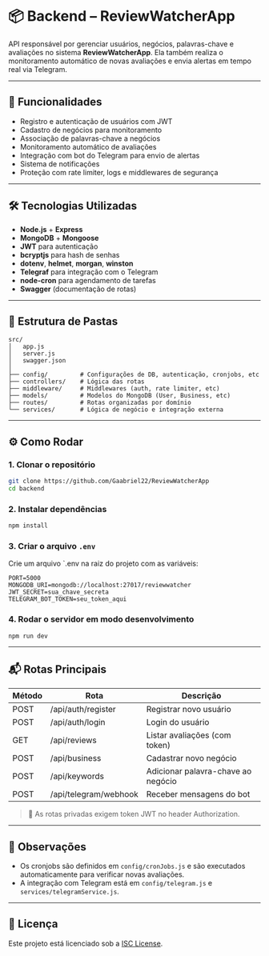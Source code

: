 # 📦 Backend – ReviewWatcherApp

API responsável por gerenciar usuários, negócios, palavras-chave e avaliações no sistema **ReviewWatcherApp**. Ela também realiza o monitoramento automático de novas avaliações e envia alertas em tempo real via Telegram.

---

## 🚀 Funcionalidades

- Registro e autenticação de usuários com JWT
- Cadastro de negócios para monitoramento
- Associação de palavras-chave a negócios
- Monitoramento automático de avaliações
- Integração com bot do Telegram para envio de alertas
- Sistema de notificações
- Proteção com rate limiter, logs e middlewares de segurança

---

## 🛠️ Tecnologias Utilizadas

- **Node.js** + **Express**
- **MongoDB** + **Mongoose**
- **JWT** para autenticação
- **bcryptjs** para hash de senhas
- **dotenv**, **helmet**, **morgan**, **winston**
- **Telegraf** para integração com o Telegram
- **node-cron** para agendamento de tarefas
- **Swagger** (documentação de rotas)

---

## 📂 Estrutura de Pastas

```
src/
│   app.js
│   server.js
│   swagger.json
│
├── config/         # Configurações de DB, autenticação, cronjobs, etc
├── controllers/    # Lógica das rotas
├── middleware/     # Middlewares (auth, rate limiter, etc)
├── models/         # Modelos do MongoDB (User, Business, etc)
├── routes/         # Rotas organizadas por domínio
└── services/       # Lógica de negócio e integração externa
```

---

## ⚙️ Como Rodar

### 1. Clonar o repositório

```bash
git clone https://github.com/Gaabriel22/ReviewWatcherApp
cd backend
```

### 2. Instalar dependências

```bash
npm install
```

### 3. Criar o arquivo `.env`

Crie um arquivo `.env na raiz do projeto com as variáveis:

```
PORT=5000
MONGODB_URI=mongodb://localhost:27017/reviewwatcher
JWT_SECRET=sua_chave_secreta
TELEGRAM_BOT_TOKEN=seu_token_aqui
```

### 4. Rodar o servidor em modo desenvolvimento

```bash
npm run dev
```

---

## 📬 Rotas Principais

| Método | Rota                  | Descrição                          |
| ------ | --------------------- | ---------------------------------- |
| POST   | /api/auth/register    | Registrar novo usuário             |
| POST   | /api/auth/login       | Login do usuário                   |
| GET    | /api/reviews          | Listar avaliações (com token)      |
| POST   | /api/business         | Cadastrar novo negócio             |
| POST   | /api/keywords         | Adicionar palavra-chave ao negócio |
| POST   | /api/telegram/webhook | Receber mensagens do bot           |

> 🔐 As rotas privadas exigem token JWT no header Authorization.

---

## 📌 Observações

- Os cronjobs são definidos em `config/cronJobs.js` e são executados automaticamente para verificar novas avaliações.
- A integração com Telegram está em `config/telegram.js` e `services/telegramService.js`.

---

## 📄 Licença

Este projeto está licenciado sob a [ISC License](LICENSE).
